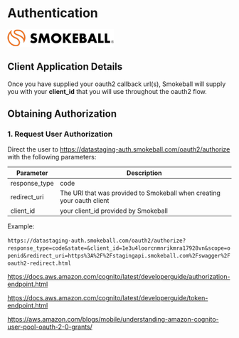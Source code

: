 # Authentication

![stuff](../assets/images/smokeball-logo-r.png)

## Client Application Details

Once you have supplied your oauth2 callback url(s), Smokeball will supply you with your **client_id** that you will use throughout the oauth2 flow.

## Obtaining Authorization

### 1. Request User Authorization

Direct the user to https://datastaging-auth.smokeball.com/oauth2/authorize with the following parameters:


Parameter | Description
---------|----------
 response_type | code
 redirect_uri | The URI that was provided to Smokeball when creating your oauth client
 client_id | your client_id provided by Smokeball

Example:

`https://datastaging-auth.smokeball.com/oauth2/authorize?response_type=code&state=&client_id=1e3u4loorcnmnrikmra17928vn&scope=openid&redirect_uri=https%3A%2F%2Fstagingapi.smokeball.com%2Fswagger%2Foauth2-redirect.html`



https://docs.aws.amazon.com/cognito/latest/developerguide/authorization-endpoint.html

https://docs.aws.amazon.com/cognito/latest/developerguide/token-endpoint.html


https://aws.amazon.com/blogs/mobile/understanding-amazon-cognito-user-pool-oauth-2-0-grants/

